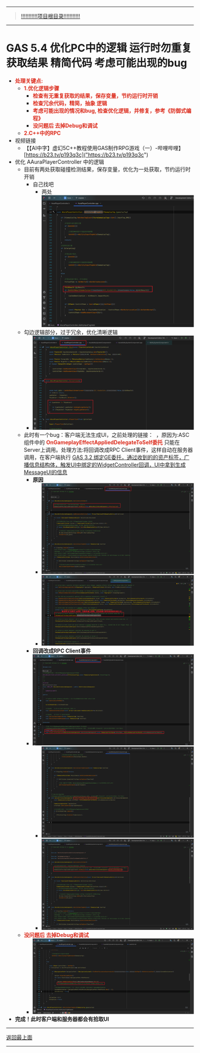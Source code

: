 ___________________________________________________________________________________________
> [!!!!!!!!!!!项目根目录!!!!!!!!!!!](./!!!!!!!!!!!项目目录!!!!!!!!!!!.md)

___________________________________________________________________________________________

# GAS 5.4 优化PC中的逻辑 运行时勿重复获取结果 精简代码 考虑可能出现的bug
- <font color=#DC2D1E>**处理关键点:**</font>
    - <font color=#DC2D1E>**1.优化逻辑步骤**</font>
        - <font color=#DC2D1E>**检查有无重复获取的结果，保存变量，节约运行时开销**</font>
        - <font color=#DC2D1E>**检查冗余代码，精简，抽象 逻辑**</font>
        - <font color=#DC2D1E>**考虑可能出现的情况和bug,  检查优化逻辑，并修复，参考《防御式编程》**</font>
        - <font color=#DC2D1E>**没问题后 去掉Debug和调试**</font>
    - <font color=#DC2D1E>**2.C++中的RPC**</font>
- 视频链接
    - 【【AI中字】虚幻5C++教程使用GAS制作RPG游戏（一）-哔哩哔哩】 [https://b23.tv/p193q3c]("https://b23.tv/p193q3c")
- 优化 AAuraPlayerController 中的逻辑
    - 目前有两处获取碰撞检测结果，保存变量，优化为一处获取，节约运行时开销
        - 自己找吧
            - 两处 ![图片](https://github.com/liyunlong618/MyNote/blob/master/%E8%99%9A%E5%B9%BBC++/%E6%A8%A1%E5%9D%97/GAS/GAS%E7%AC%AC%E4%BA%8C%E5%AD%A3-%E6%9A%97%E9%BB%91%E7%A0%B4%E5%9D%8F%E7%A5%9ELike%E6%B8%B8%E6%88%8F/%E9%85%8D%E5%9B%BE/GAS_5.4/GAS%205.4%20%E4%BC%98%E5%8C%96PC%E4%B8%AD%E7%9A%84%E9%80%BB%E8%BE%91%20%E8%BF%90%E8%A1%8C%E6%97%B6%E5%8B%BF%E9%87%8D%E5%A4%8D%E8%8E%B7%E5%8F%96%E7%BB%93%E6%9E%9C%20%E7%B2%BE%E7%AE%80%E4%BB%A3%E7%A0%81%20%E8%80%83%E8%99%91%E5%8F%AF%E8%83%BD%E5%87%BA%E7%8E%B0%E7%9A%84bug-%E5%B9%95%E5%B8%83%E5%9B%BE%E7%89%87-734105-910533.png?raw=true)
    - 勾边逻辑部分，过于冗余，优化清晰逻辑
        -  ![图片](https://github.com/liyunlong618/MyNote/blob/master/%E8%99%9A%E5%B9%BBC++/%E6%A8%A1%E5%9D%97/GAS/GAS%E7%AC%AC%E4%BA%8C%E5%AD%A3-%E6%9A%97%E9%BB%91%E7%A0%B4%E5%9D%8F%E7%A5%9ELike%E6%B8%B8%E6%88%8F/%E9%85%8D%E5%9B%BE/GAS_5.4/GAS%205.4%20%E4%BC%98%E5%8C%96PC%E4%B8%AD%E7%9A%84%E9%80%BB%E8%BE%91%20%E8%BF%90%E8%A1%8C%E6%97%B6%E5%8B%BF%E9%87%8D%E5%A4%8D%E8%8E%B7%E5%8F%96%E7%BB%93%E6%9E%9C%20%E7%B2%BE%E7%AE%80%E4%BB%A3%E7%A0%81%20%E8%80%83%E8%99%91%E5%8F%AF%E8%83%BD%E5%87%BA%E7%8E%B0%E7%9A%84bug-%E5%B9%95%E5%B8%83%E5%9B%BE%E7%89%87-492041-878455.png?raw=true)
    - 此时有一个bug：客户端无法生成UI，之前处理的链接： ​ ​  ，原因为:ASC组件中的 <font color=#DC2D1E>**OnGameplayEffectAppliedDelegateToSelf委托**</font> 只能在Server上调用。处理方法:将回调改成RPC Client事件，这样自动在服务器调用，在客户端执行 [GAS 3.2 绑定GE委托，通过收到的的资产标签，广播信息结构体，触发UI中绑定的WidgetController回调，UI中拿到生成MessageUI的信息]("https://mubu.com/doc7RVlZQFR2M0")
        - **原因**
            -  ![图片](https://github.com/liyunlong618/MyNote/blob/master/%E8%99%9A%E5%B9%BBC++/%E6%A8%A1%E5%9D%97/GAS/GAS%E7%AC%AC%E4%BA%8C%E5%AD%A3-%E6%9A%97%E9%BB%91%E7%A0%B4%E5%9D%8F%E7%A5%9ELike%E6%B8%B8%E6%88%8F/%E9%85%8D%E5%9B%BE/GAS_5.4/GAS%205.4%20%E4%BC%98%E5%8C%96PC%E4%B8%AD%E7%9A%84%E9%80%BB%E8%BE%91%20%E8%BF%90%E8%A1%8C%E6%97%B6%E5%8B%BF%E9%87%8D%E5%A4%8D%E8%8E%B7%E5%8F%96%E7%BB%93%E6%9E%9C%20%E7%B2%BE%E7%AE%80%E4%BB%A3%E7%A0%81%20%E8%80%83%E8%99%91%E5%8F%AF%E8%83%BD%E5%87%BA%E7%8E%B0%E7%9A%84bug-%E5%B9%95%E5%B8%83%E5%9B%BE%E7%89%87-206525-325574.png?raw=true)
            -  ![图片](https://github.com/liyunlong618/MyNote/blob/master/%E8%99%9A%E5%B9%BBC++/%E6%A8%A1%E5%9D%97/GAS/GAS%E7%AC%AC%E4%BA%8C%E5%AD%A3-%E6%9A%97%E9%BB%91%E7%A0%B4%E5%9D%8F%E7%A5%9ELike%E6%B8%B8%E6%88%8F/%E9%85%8D%E5%9B%BE/GAS_5.4/GAS%205.4%20%E4%BC%98%E5%8C%96PC%E4%B8%AD%E7%9A%84%E9%80%BB%E8%BE%91%20%E8%BF%90%E8%A1%8C%E6%97%B6%E5%8B%BF%E9%87%8D%E5%A4%8D%E8%8E%B7%E5%8F%96%E7%BB%93%E6%9E%9C%20%E7%B2%BE%E7%AE%80%E4%BB%A3%E7%A0%81%20%E8%80%83%E8%99%91%E5%8F%AF%E8%83%BD%E5%87%BA%E7%8E%B0%E7%9A%84bug-%E5%B9%95%E5%B8%83%E5%9B%BE%E7%89%87-219709-853356.png?raw=true)
        - **回调改成RPC Client事件** 
        - ![图片](https://github.com/liyunlong618/MyNote/blob/master/%E8%99%9A%E5%B9%BBC++/%E6%A8%A1%E5%9D%97/GAS/GAS%E7%AC%AC%E4%BA%8C%E5%AD%A3-%E6%9A%97%E9%BB%91%E7%A0%B4%E5%9D%8F%E7%A5%9ELike%E6%B8%B8%E6%88%8F/%E9%85%8D%E5%9B%BE/GAS_5.4/GAS%205.4%20%E4%BC%98%E5%8C%96PC%E4%B8%AD%E7%9A%84%E9%80%BB%E8%BE%91%20%E8%BF%90%E8%A1%8C%E6%97%B6%E5%8B%BF%E9%87%8D%E5%A4%8D%E8%8E%B7%E5%8F%96%E7%BB%93%E6%9E%9C%20%E7%B2%BE%E7%AE%80%E4%BB%A3%E7%A0%81%20%E8%80%83%E8%99%91%E5%8F%AF%E8%83%BD%E5%87%BA%E7%8E%B0%E7%9A%84bug-%E5%B9%95%E5%B8%83%E5%9B%BE%E7%89%87-203696-312742.png?raw=true)
            -  ![图片](https://github.com/liyunlong618/MyNote/blob/master/%E8%99%9A%E5%B9%BBC++/%E6%A8%A1%E5%9D%97/GAS/GAS%E7%AC%AC%E4%BA%8C%E5%AD%A3-%E6%9A%97%E9%BB%91%E7%A0%B4%E5%9D%8F%E7%A5%9ELike%E6%B8%B8%E6%88%8F/%E9%85%8D%E5%9B%BE/GAS_5.4/GAS%205.4%20%E4%BC%98%E5%8C%96PC%E4%B8%AD%E7%9A%84%E9%80%BB%E8%BE%91%20%E8%BF%90%E8%A1%8C%E6%97%B6%E5%8B%BF%E9%87%8D%E5%A4%8D%E8%8E%B7%E5%8F%96%E7%BB%93%E6%9E%9C%20%E7%B2%BE%E7%AE%80%E4%BB%A3%E7%A0%81%20%E8%80%83%E8%99%91%E5%8F%AF%E8%83%BD%E5%87%BA%E7%8E%B0%E7%9A%84bug-%E5%B9%95%E5%B8%83%E5%9B%BE%E7%89%87-779336-466726.png?raw=true)
            -  ![图片](https://github.com/liyunlong618/MyNote/blob/master/%E8%99%9A%E5%B9%BBC++/%E6%A8%A1%E5%9D%97/GAS/GAS%E7%AC%AC%E4%BA%8C%E5%AD%A3-%E6%9A%97%E9%BB%91%E7%A0%B4%E5%9D%8F%E7%A5%9ELike%E6%B8%B8%E6%88%8F/%E9%85%8D%E5%9B%BE/GAS_5.4/GAS%205.4%20%E4%BC%98%E5%8C%96PC%E4%B8%AD%E7%9A%84%E9%80%BB%E8%BE%91%20%E8%BF%90%E8%A1%8C%E6%97%B6%E5%8B%BF%E9%87%8D%E5%A4%8D%E8%8E%B7%E5%8F%96%E7%BB%93%E6%9E%9C%20%E7%B2%BE%E7%AE%80%E4%BB%A3%E7%A0%81%20%E8%80%83%E8%99%91%E5%8F%AF%E8%83%BD%E5%87%BA%E7%8E%B0%E7%9A%84bug-%E5%B9%95%E5%B8%83%E5%9B%BE%E7%89%87-280720-194416.png?raw=true)
    - <font color=#DC2D1E>**没问题后 去掉Debug和调试**</font>
        -  ![图片](https://github.com/liyunlong618/MyNote/blob/master/%E8%99%9A%E5%B9%BBC++/%E6%A8%A1%E5%9D%97/GAS/GAS%E7%AC%AC%E4%BA%8C%E5%AD%A3-%E6%9A%97%E9%BB%91%E7%A0%B4%E5%9D%8F%E7%A5%9ELike%E6%B8%B8%E6%88%8F/%E9%85%8D%E5%9B%BE/GAS_5.4/GAS%205.4%20%E4%BC%98%E5%8C%96PC%E4%B8%AD%E7%9A%84%E9%80%BB%E8%BE%91%20%E8%BF%90%E8%A1%8C%E6%97%B6%E5%8B%BF%E9%87%8D%E5%A4%8D%E8%8E%B7%E5%8F%96%E7%BB%93%E6%9E%9C%20%E7%B2%BE%E7%AE%80%E4%BB%A3%E7%A0%81%20%E8%80%83%E8%99%91%E5%8F%AF%E8%83%BD%E5%87%BA%E7%8E%B0%E7%9A%84bug-%E5%B9%95%E5%B8%83%E5%9B%BE%E7%89%87-180159-706291.png?raw=true)
- **完成！此时客户端和服务器都会有拾取UI**

___________________________________________________________________________________________

[返回最上面](#处理关键点)
___________________________________________________________________________________________